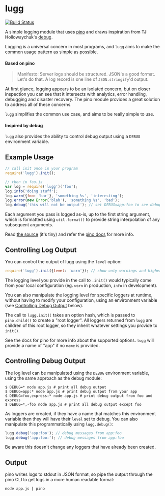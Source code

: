 # lugg

[![Build Status](https://travis-ci.org/aexmachina/lugg.png)](https://travis-ci.org/aexmachina/lugg)

A simple logging module that uses [pino](https://github.com/pinojs/pino) and draws inspiration from TJ Hollowaychuk's [debug](https://github.com/visionmedia/debug).

Logging is a universal concern in most programs, and `lugg` aims to make the common usage pattern as simple as possible.

#### Based on pino

> Manifesto: Server logs should be structured. JSON's a good format. Let's do that. A log record is one line of `JSON.stringify`'d output. 

At first glance, logging appears to be an isolated concern, but on closer inspection you can see that it intersects with analytics, error handling, debugging and disaster recovery. The pino module provides a great solution to address all of these concerns.

`lugg` simplifies the common use case, and aims to be really simple to use.

#### Inspired by debug

`lugg` also provides the ability to control debug output using a `DEBUG` environment variable.

## Example Usage

```javascript
// call init once in your program
require('lugg').init();

// then in foo.js
var log = require('lugg')('foo');
log.info('doing stuff');
log.warn({foo: 'bar'}, 'something %s', 'interesting');
log.error(new Error('blah'), 'something %s', 'bad');
log.debug('this will not be output'); // set DEBUG=app:foo to see debug output from this logger
```

Each argument you pass is logged as-is, up to the first string argument, which is formatted using `util.format()` to provide string interpolation of any subsequent arguments.

Read [the source](https://github.com/aexmachina/lugg/blob/master/index.js) (it's tiny) and refer the [pino docs](http://getpino.io/#/docs) for more info.

## Controlling Log Output

You can control the output of lugg using the `level` option:

```javascript
require('lugg').init({level: 'warn'}); // show only warnings and higher
```

The logging level you provide in the call to `.init()` would typically come
from your local configuration (eg. `warn` in production, `info` in
development).

You can also manipulate the logging level for specific loggers at runtime,
without having to modify your configuration, using an environment variable (see
[Controlling Debug Output](#controlling-debug-output) below).

The call to `lugg.init()` takes an option hash, which is passed to
`pino.child()` to create a "root logger". All loggers returned from
`lugg` are children of this root logger, so they inherit whatever settings
you provide to `init()`.

See the docs for pino for more info about the supported options. `lugg` will
provide a name of "app" if no `name` is provided.

## Controlling Debug Output

The log level can be manipulated using the `DEBUG` environment variable, using
the same approach as the debug module:

```shell
$ DEBUG=* node app.js # print all debug output
$ DEBUG=app:* node app.js # print debug output from your app
$ DEBUG=foo,express:* node app.js # print debug output from foo and express
$ DEBUG=*,-foo node app.js # print all debug output except foo
```

As loggers are created, if they have a name that matches this environment variable then they will have their `level` set to debug. You can also manipulate this programmatically using `lugg.debug()`:

```javascript
lugg.debug('app:foo'); // debug messages from app:foo
lugg.debug('app:foo:'); // debug messages from app:foo
```

Be aware this doesn't change any loggers that have already been created.

## Output

pino writes logs to stdout in JSON format, so pipe the output through the pino CLI to get logs in a more human readable format:

```shell
node app.js | pino
```
